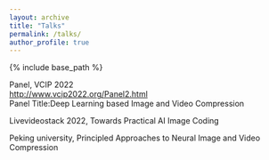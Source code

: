 ```yaml
---
layout: archive
title: "Talks"
permalink: /talks/
author_profile: true
---
```


{% include base_path %}

Panel, VCIP 2022  
http://www.vcip2022.org/Panel2.html  
Panel Title:Deep Learning based Image and Video Compression  


Livevideostack 2022, Towards Practical AI Image Coding


Peking university, Principled Approaches to Neural Image and Video Compression
